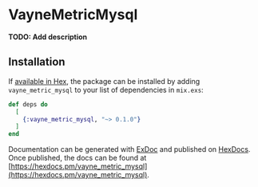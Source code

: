 # VayneMetricMysql

**TODO: Add description**

## Installation

If [available in Hex](https://hex.pm/docs/publish), the package can be installed
by adding `vayne_metric_mysql` to your list of dependencies in `mix.exs`:

```elixir
def deps do
  [
    {:vayne_metric_mysql, "~> 0.1.0"}
  ]
end
```

Documentation can be generated with [ExDoc](https://github.com/elixir-lang/ex_doc)
and published on [HexDocs](https://hexdocs.pm). Once published, the docs can
be found at [https://hexdocs.pm/vayne_metric_mysql](https://hexdocs.pm/vayne_metric_mysql).

